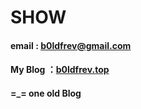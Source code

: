 # SHOW



#### email : [b0ldfrev@gmail.com](b0ldfrev@gmail.com)

#### My Blog ：[b0ldfrev.top](https://b0ldfrev.top/) 

#### =_=  one old Blog
